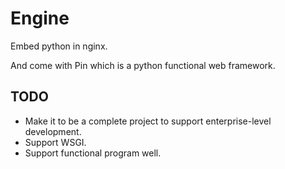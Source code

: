 # Engine

Embed python in nginx.

And come with Pin which is a python functional web framework.

## TODO

* Make it to be a complete project to support enterprise-level development.
* Support WSGI.
* Support functional program well.
